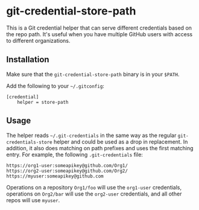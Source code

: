 # git-credential-store-path

This is a Git credential helper that can serve different credentials based
on the repo path. It's useful when you have multiple GitHub users with
access to different organizations.

## Installation

Make sure that the `git-credential-store-path` binary is in your `$PATH`.

Add the following to your `~/.gitconfig`:

```
[credential]
	helper = store-path
```

## Usage

The helper reads `~/.git-credentials` in the same way as the regular
`git-credentials-store` helper and could be used as a drop in replacement.
In addition, it also does matching on path prefixes and uses the first
matching entry. For example, the following `.git-credentials` file:

```
https://org1-user:someapikey@github.com/Org1/
https://org2-user:someapikey@github.com/Org2/
https://myuser:someapikey@github.com
```

Operations on a repository `Org1/foo` will use the `org1-user` credentials,
operations on `Org2/bar` will use the `org2-user` credentials, and all other
repos will use `myuser`.
